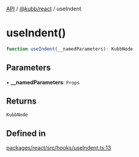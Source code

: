 [API](../../../packages.md) / [@kubb/react](../index.md) / useIndent

# useIndent()

```ts
function useIndent(__namedParameters): KubbNode
```

## Parameters

• **\_\_namedParameters**: `Props`

## Returns

`KubbNode`

## Defined in

[packages/react/src/hooks/useIndent.ts:13](https://github.com/kubb-project/kubb/blob/ff80665146ae086e044807d0072fda660e72e1fd/packages/react/src/hooks/useIndent.ts#L13)
